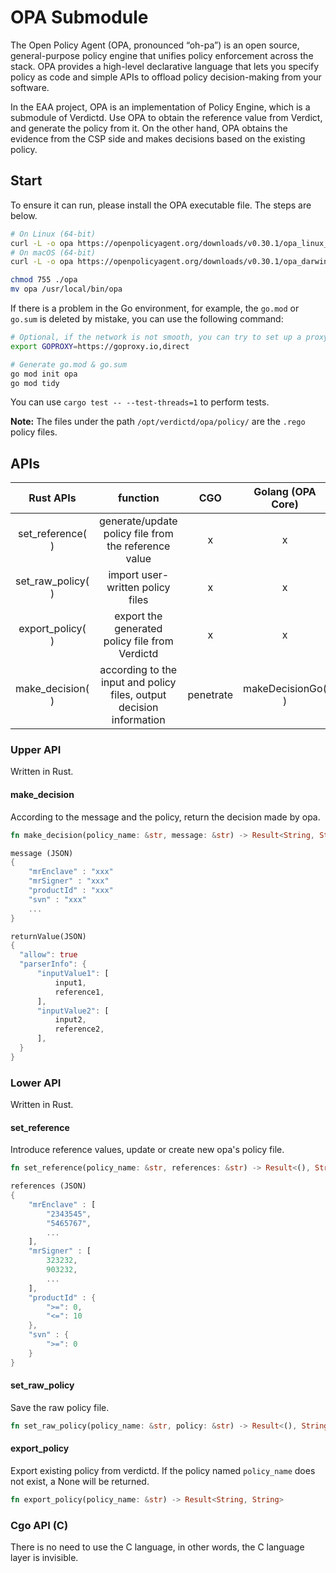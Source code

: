 # OPA Submodule

The Open Policy Agent (OPA, pronounced “oh-pa”) is an open source, general-purpose policy engine that unifies policy enforcement across the stack. OPA provides a high-level declarative language that lets you specify policy as code and simple APIs to offload policy decision-making from your software.

In the EAA project, OPA is an implementation of Policy Engine, which is a submodule of Verdictd. Use OPA to obtain the reference value from Verdict, and generate the policy from it. On the other hand, OPA obtains the evidence from the CSP side and makes decisions based on the existing policy.

## Start

To ensure it can run, please install the OPA executable file. The steps are below.

```bash
# On Linux (64-bit)
curl -L -o opa https://openpolicyagent.org/downloads/v0.30.1/opa_linux_amd64_static
# On macOS (64-bit)
curl -L -o opa https://openpolicyagent.org/downloads/v0.30.1/opa_darwin_amd64

chmod 755 ./opa
mv opa /usr/local/bin/opa
```

If there is a problem in the Go environment, for example, the `go.mod` or `go.sum` is deleted by mistake, you can use the following command:

```bash
# Optional, if the network is not smooth, you can try to set up a proxy
export GOPROXY=https://goproxy.io,direct

# Generate go.mod & go.sum
go mod init opa
go mod tidy
```

You can use `cargo test -- --test-threads=1` to perform tests.

**Note:** The files under the path `/opt/verdictd/opa/policy/` are the `.rego` policy files.

## APIs

|     Rust APIs     |                           function                           |    CGO    | Golang (OPA Core) |
| :---------------: | :----------------------------------------------------------: | :-------: | :---------------: |
| set_reference( )  |     generate/update policy file from the reference value     |     x     |         x         |
| set_raw_policy( ) |               import user-written policy files               |     x     |         x         |
| export_policy( )  |        export the generated policy file from Verdictd        |     x     |         x         |
| make_decision( )  | according to the input and policy files, output decision information | penetrate | makeDecisionGo( ) |

### Upper API

Written in Rust.

#### make_decision

According to the message and the policy,  return the decision made by opa.

```rust
fn make_decision(policy_name: &str, message: &str) -> Result<String, String>

message (JSON)
{
    "mrEnclave" : "xxx"
    "mrSigner" : "xxx"
    "productId" : "xxx"
    "svn" : "xxx"
    ...
}

returnValue(JSON)
{
  "allow": true
  "parserInfo": {
      "inputValue1": [
          input1,
          reference1,
      ],
      "inputValue2": [
          input2,
          reference2, 
      ],
  }
}
```

### Lower API

Written in Rust.

#### set_reference

Introduce reference values, update or create new opa's policy file.

```rust
fn set_reference(policy_name: &str, references: &str) -> Result<(), String>

references (JSON)
{
    "mrEnclave" : [
        "2343545",
        "5465767",
        ... 
    ],
    "mrSigner" : [
        323232,
        903232,
        ...
    ],
    "productId" : {
        ">=": 0,
        "<=": 10
    },
    "svn" : {
        ">=": 0
    }
}
```

#### set_raw_policy

Save the raw policy file.

```rust
fn set_raw_policy(policy_name: &str, policy: &str) -> Result<(), String>
```

#### export_policy

Export existing policy from verdictd. If the policy named `policy_name`  does not exist, a None will be returned.

```rust
fn export_policy(policy_name: &str) -> Result<String, String>
```

### Cgo API (C)

There is no need to use the C language, in other words, the C language layer is invisible.